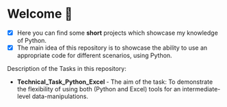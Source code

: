 # Welcome 👋
- [x] Here you can find some **short** projects which showcase my knowledge of Python.
- [x] The main idea of this repository is to showcase the ability to use an appropriate code for different scenarios, using Python.

Description of the Tasks in this repository: </br>
- <b> Technical_Task_Python_Excel </b> - The aim of the task: To demonstrate the flexibility of using both (Python and Excel) tools for an intermediate-level data-manipulations.
